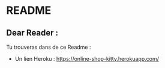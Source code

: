 # README  
## Dear Reader :

Tu trouveras dans de ce Readme :  

* Un lien Heroku : https://online-shop-kitty.herokuapp.com/



